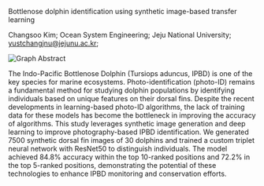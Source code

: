 Bottlenose dolphin identification using synthetic image-based transfer learning

Changsoo Kim;
Ocean System Engineering;
Jeju National University;
yustchangjnu@jejunu.ac.kr;

![Graph Abstract](https://github.com/user-attachments/assets/0a4b5206-b7a9-4c7b-bbc8-51b35404e4ba)

The Indo-Pacific Bottlenose Dolphin (Tursiops aduncus, IPBD) is one of the key species for marine ecosystems. Photo-identification (photo-ID) remains a fundamental method for studying dolphin populations by identifying individuals based on unique features on their dorsal fins. Despite the recent developments in learning-based photo-ID algorithms, the lack of training data for these models has become the bottleneck in improving the accuracy of algorithms. This study leverages synthetic image generation and deep learning to improve photography-based IPBD identification. We generated 7500 synthetic dorsal fin images of 30 dolphins and trained a custom triplet neural network with ResNet50 to distinguish individuals. The model achieved 84.8% accuracy within the top 10-ranked positions and 72.2% in the top 5-ranked positions, demonstrating the potential of these technologies to enhance IPBD monitoring and conservation efforts.
